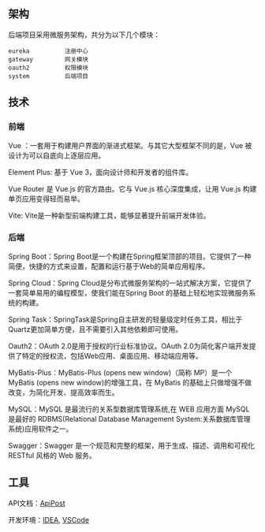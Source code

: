 ## 架构

后端项目采用微服务架构，共分为以下几个模块：

```
eureka 			注册中心
gateway 		网关模块
oauth2 			权限模块
system 			后端项目
```


## 技术
### 前端

Vue ：一套用于构建用户界面的渐进式框架。与其它大型框架不同的是，Vue 被设计为可以自底向上逐层应用。

Element Plus: 基于 Vue 3，面向设计师和开发者的组件库。

Vue Router 是 Vue.js 的官方路由。它与 Vue.js 核心深度集成，让用 Vue.js 构建单页应用变得轻而易举。

Vite: Vite是一种新型前端构建工具，能够显著提升前端开发体验。

### 后端

Spring Boot：Spring Boot是一个构建在Spring框架顶部的项目。它提供了一种简便，快捷的方式来设置，配置和运行基于Web的简单应用程序。

Spring Cloud：Spring Cloud是分布式微服务架构的一站式解决方案，它提供了一套简单易用的编程模型，使我们能在Spring Boot 的基础上轻松地实现微服务系统的构建。

Spring Task：SpringTask是Spring自主研发的轻量级定时任务工具，相比于Quartz更加简单方便，且不需要引入其他依赖即可使用。

Oauth2：OAuth 2.0是用于授权的行业标准协议。OAuth 2.0为简化客户端开发提供了特定的授权流，包括Web应用、桌面应用、移动端应用等。

MyBatis-Plus：MyBatis-Plus (opens new window)（简称 MP）是一个 MyBatis (opens new window)的增强工具，在 MyBatis 的基础上只做增强不做改变，为简化开发、提高效率而生。

MySQL：MySQL 是最流行的关系型数据库管理系统,在 WEB 应用方面 MySQL 是最好的 RDBMS(Relational Database Management System:关系数据库管理系统)应用软件之一。

Swagger：Swagger 是一个规范和完整的框架，用于生成、描述、调用和可视化 RESTful 风格的 Web 服务。

## 工具

API文档：[ApiPost](https://www.apipost.cn/)

开发环境：[IDEA](https://www.jetbrains.com/zh-cn/idea/), [VSCode](https://code.visualstudio.com/)